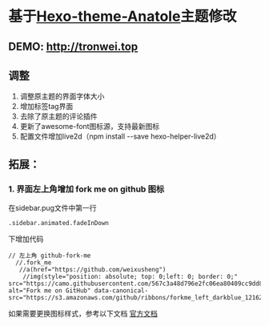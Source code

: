 # 基于[Hexo-theme-Anatole](https://github.com/Ben02/hexo-theme-Anatole)主题修改

## DEMO: http://tronwei.top

## 调整
1. 调整原主题的界面字体大小
2. 增加标签tag界面
3. 去除了原主题的评论插件
4. 更新了awesome-font图标源，支持最新图标
5. 配置文件增加live2d（npm install --save hexo-helper-live2d）

## 拓展：
### 1. 界面左上角增加 fork me on github 图标
在sidebar.pug文件中第一行
```
.sidebar.animated.fadeInDown
```
下增加代码
```
// 左上角 github-fork-me
  //.fork_me
   //a(href="https://github.com/weixusheng")
    //img(style="position: absolute; top: 0;left: 0; border: 0;" src="https://camo.githubusercontent.com/567c3a48d796e2fc06ea80409cc9dd82bf714434/68747470733a2f2f73332e616d617a6f6e6177732e636f6d2f6769746875622f726962626f6e732f666f726b6d655f6c6566745f6461726b626c75655f3132313632312e706e67" alt="Fork me on GitHub" data-canonical-src="https://s3.amazonaws.com/github/ribbons/forkme_left_darkblue_121621.png")
```
如果需要更换图标样式，参考以下文档
[官方文档](https://github.blog/2008-12-19-github-ribbons/)
